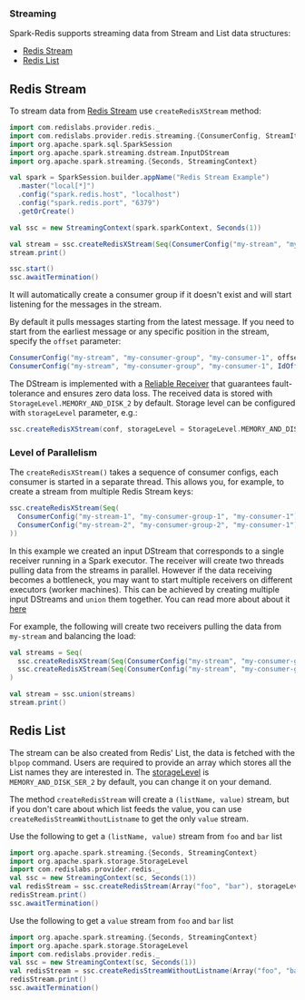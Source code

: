 ### Streaming

Spark-Redis supports streaming data from Stream and List data structures:

  - [Redis Stream](#redis-stream)
  - [Redis List](#redis-list)


## Redis Stream

To stream data from [Redis Stream](https://redis.io/topics/streams-intro) use `createRedisXStream` method:

```scala
import com.redislabs.provider.redis._
import com.redislabs.provider.redis.streaming.{ConsumerConfig, StreamItem}
import org.apache.spark.sql.SparkSession
import org.apache.spark.streaming.dstream.InputDStream
import org.apache.spark.streaming.{Seconds, StreamingContext}

val spark = SparkSession.builder.appName("Redis Stream Example")
  .master("local[*]")
  .config("spark.redis.host", "localhost")
  .config("spark.redis.port", "6379")
  .getOrCreate()

val ssc = new StreamingContext(spark.sparkContext, Seconds(1))

val stream = ssc.createRedisXStream(Seq(ConsumerConfig("my-stream", "my-consumer-group", "my-consumer-1")))
stream.print()

ssc.start()
ssc.awaitTermination()

```

It will automatically create a consumer group if it doesn't exist and will start listening for the messages in the stream. 

By default it pulls messages starting from the latest message. If you need to start from the earliest message or any specific position in the stream, specify the `offset` parameter:

```scala
ConsumerConfig("my-stream", "my-consumer-group", "my-consumer-1", offset = Earliest) // start from '0-0'
ConsumerConfig("my-stream", "my-consumer-group", "my-consumer-1", IdOffset(42, 0))   // start from '42-0'
```

The DStream is implemented with a [Reliable Receiver](https://spark.apache.org/docs/latest/streaming-custom-receivers.html#receiver-reliability) that guarantees 
fault-tolerance and ensures zero data loss. The received data is stored with `StorageLevel.MEMORY_AND_DISK_2` by default. 
Storage level can be configured with `storageLevel` parameter, e.g.:
```scala
ssc.createRedisXStream(conf, storageLevel = StorageLevel.MEMORY_AND_DISK_SER_2)
```


### Level of Parallelism

The `createRedisXStream()` takes a sequence of consumer configs, each consumer is started in a separate thread. This allows you, for example, to
create a stream from multiple Redis Stream keys:

```scala
ssc.createRedisXStream(Seq(
  ConsumerConfig("my-stream-1", "my-consumer-group-1", "my-consumer-1"),
  ConsumerConfig("my-stream-2", "my-consumer-group-2", "my-consumer-1")
))
```

In this example we created an input DStream that corresponds to a single receiver running in a Spark executor. The receiver will create two threads pulling 
data from the streams in parallel. However if the data receiving becomes a bottleneck, you may want to start multiple receivers on different executors (worker machines).
This can be achieved by creating multiple input DStreams and `union` them together. You can read more about about it [here](https://spark.apache.org/docs/latest/streaming-programming-guide.html#level-of-parallelism-in-data-receiving)

For example, the following will create two receivers pulling the data from `my-stream` and balancing the load:  

```scala
val streams = Seq(
  ssc.createRedisXStream(Seq(ConsumerConfig("my-stream", "my-consumer-group", "my-consumer-1"))),
  ssc.createRedisXStream(Seq(ConsumerConfig("my-stream", "my-consumer-group", "my-consumer-2")))
)

val stream = ssc.union(streams)
stream.print()
```


## Redis List

The stream can be also created from Redis' List, the data is fetched with the `blpop` command. Users are required to provide an array which stores all the List names they are interested in. The [storageLevel](http://spark.apache.org/docs/latest/streaming-programming-guide.html#data-serialization) is `MEMORY_AND_DISK_SER_2` by default, you can change it on your demand.

The method `createRedisStream` will create a `(listName, value)` stream, but if you don't care about which list feeds the value, you can use `createRedisStreamWithoutListname` to get the only `value` stream.

Use the following to get a `(listName, value)` stream from `foo` and `bar` list

```scala
import org.apache.spark.streaming.{Seconds, StreamingContext}
import org.apache.spark.storage.StorageLevel
import com.redislabs.provider.redis._
val ssc = new StreamingContext(sc, Seconds(1))
val redisStream = ssc.createRedisStream(Array("foo", "bar"), storageLevel = StorageLevel.MEMORY_AND_DISK_2)
redisStream.print()
ssc.awaitTermination()
```


Use the following to get a `value` stream from `foo` and `bar` list

```scala
import org.apache.spark.streaming.{Seconds, StreamingContext}
import org.apache.spark.storage.StorageLevel
import com.redislabs.provider.redis._
val ssc = new StreamingContext(sc, Seconds(1))
val redisStream = ssc.createRedisStreamWithoutListname(Array("foo", "bar"), storageLevel = StorageLevel.MEMORY_AND_DISK_2)
redisStream.print()
ssc.awaitTermination()
```

